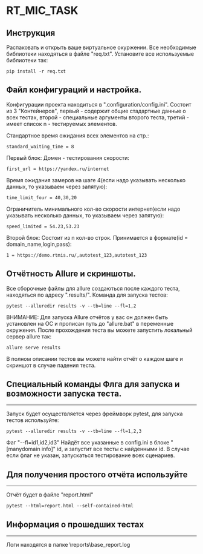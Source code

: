 # RT_MIC_TASK

## Инструкция
Распаковать и открыть ваше виртуальное окуржении. Все необходимые библиотеки  находяться в файле "req.txt".
Установите все используемые библиотеки так:

```
pip install -r req.txt
```

## Файл конфигураций и настройка.
Конфигурации проекта находиться в ".configuration/config.ini". Состоит из 3 "Контейнеров", первый - содержит общие стадартные данные о всех тестах, второй - специальные аргументы второго теста, третий - имеет список n - тестируемых элементов.


Стандартное время ожидания всех элементов на стр.:

```
standard_waiting_time = 8
```
Первый блок:
Домен - тестирования скорости:

```
first_url = https://yandex.ru/internet
```
Время ожидания замеров на шаге 4(если надо указывать несколько данных, то указываем через запятую):

```
time_limit_four = 40,30,20
```
Ограничитель минимального кол-во скорости интернет(если надо указывать несколько данных, то указываем через запятую):

```
speed_limited = 54.23,53.23
```
Второй блок:
Состоит из n кол-во строк. Принимается в формате(id = domain_name,login,pass):
```
1 = https://demo.rtmis.ru/,autotest_123,autotest_123
```
## Отчётность Allure и скриншоты.
Все сборочные файлы для allure создаються после каждого теста, находяться по адресу ".results/". Команда для запуска тестов:
```
pytest --alluredir results -v --tb=line --fl=1,2
```
ВНИМАНИЕ: Для запуска Allure отчётов у вас он должен быть установлен на OC и прописан путь до "allure.bat" в переменные окружения.
После прохождения теста вы можете запустить локальный сервер allure так:

```
allure serve results
```
В полном описании тестов вы можете найти отчёт о каждом шаге и скриншот в случае падения теста.
## Специальный команды Флга для запуска и возможности запуска теста.
---
Запуск будет осуществляется через фреймворк pytest, для запуска тестов используйте:
```
pytest --alluredir results -v --tb=line --fl=1,2,3
```
Фаг "--fl=id1,id2,id3"
Найдёт все указанные в config.ini в блоке "[manydomain info]" id, и запустит все тесты с найденными id. В случае если флаг не указан, запускаться тестирование всех сценариев. 
## Для получения простого отчёта используйте
---
Отчёт будет в файле "report.html"
```
pytest --html=report.html --self-contained-html
```


## Информация о прошедших тестах
---
Логи находятся в папке \reports\base_report.log
